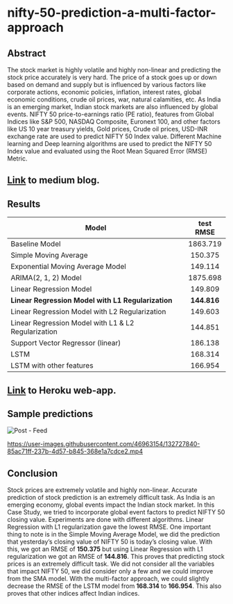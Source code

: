 # nifty-50-prediction-a-multi-factor-approach

## Abstract

The stock market is highly volatile and highly non-linear and predicting the stock price accurately is very hard. The price of a stock goes up or down based on demand and supply but is influenced by various factors like corporate actions, economic policies, inflation, interest rates, global economic conditions, crude oil prices, war, natural calamities, etc. As India is an emerging market, Indian stock markets are also influenced by global events. NIFTY 50 price-to-earnings ratio (PE ratio), features from Global Indices like S&P 500, NASDAQ Composite, Euronext 100, and other factors like US 10 year treasury yields, Gold prices, Crude oil prices, USD-INR exchange rate are used to predict NIFTY 50 Index value. Different Machine learning and Deep learning algorithms are used to predict the NIFTY 50 Index value and evaluated using the Root Mean Squared Error (RMSE) Metric.

## [Link](https://binginagesh.medium.com/nifty-50-index-prediction-a-multi-factor-based-approach-224d60a43d23) to medium blog.

## Results

| Model        | test RMSE           |
| ------------- |:-------------:|
|  Baseline Model    | 1863.719 |
| Simple Moving Average      | 150.375      |
| Exponential Moving Average Model | 149.114      |
|  ARIMA(2, 1, 2) Model    | 1875.698 |
| Linear Regression Model      | 149.809      |
| **Linear Regression Model with L1 Regularization** | **144.816**      |
|  Linear Regression Model with L2 Regularization    | 149.603 |
| Linear Regression Model with L1 & L2 Regularization      | 144.851      |
| Support Vector Regressor (linear) | 186.138      |
| LSTM      | 168.314      |
| LSTM with other features | 166.954      |

## [Link](https://nifty-50-prediction.herokuapp.com/) to Heroku web-app.

## Sample predictions
![Post - Feed](https://user-images.githubusercontent.com/46963154/132938670-a633a353-a800-4326-91aa-9233d02ccb79.gif)



https://user-images.githubusercontent.com/46963154/132727840-85ac71ff-237b-4d57-b845-368e1a7cdce2.mp4


## Conclusion

Stock prices are extremely volatile and highly non-linear. Accurate prediction of stock prediction is an extremely difficult task. As India is an emerging economy, global events impact the Indian stock market. In this Case Study, we tried to incorporate global event factors to predict NIFTY 50 closing value. Experiments are done with different algorithms. Linear Regression with L1 regularization gave the lowest RMSE. One important thing to note is in the Simple Moving Average Model, we did the prediction that yesterday’s closing value of NIFTY 50 is today’s closing value. With this, we got an RMSE of **150.375** but using Linear Regression with L1 regularization we got an RMSE of **144.816**. This proves that predicting stock prices is an extremely difficult task. We did not consider all the variables that impact NIFTY 50, we did consider only a few and we could improve from the SMA model. With the multi-factor approach, we could slightly decrease the RMSE of the LSTM model from **168.314** to **166.954**. This also proves that other indices affect Indian indices.

